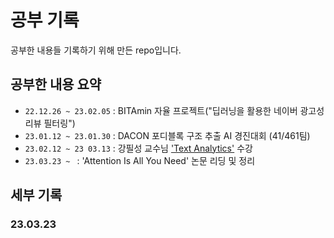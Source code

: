 # 공부 기록 
공부한 내용들 기록하기 위해 만든 repo입니다. 
<br>


## 공부한 내용 요약 
- `22.12.26 ~ 23.02.05` : BITAmin 자율 프로젝트("딥러닝을 활용한 네이버 광고성 리뷰 필터링")
- `23.01.12 ~ 23.01.30` : DACON 포디블록 구조 추출 AI 경진대회 (41/461팀)
- `23.02.12 ~ 23 03.13` : 강필성 교수님 ['Text Analytics']('https://www.youtube.com/watch?v=UInnl60pzkA&list=PLetSlH8YjIfVzHuSXtG4jAC2zbEAErXWm') 수강
- `23.03.23 ~ ` : 'Attention Is All You Need' 논문 리딩 및 정리 


## 세부 기록

### 23.03.23
